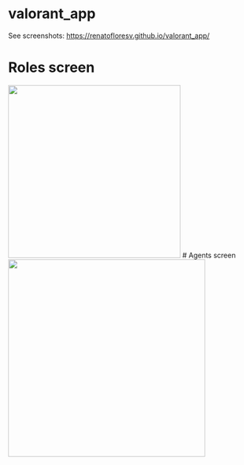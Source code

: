 # valorant_app

See screenshots:
https://renatofloresv.github.io/valorant_app/

# Roles screen

<div align="left">
<img src="https://user-images.githubusercontent.com/68215023/177451805-0de91b21-cce0-4338-a61b-48e353f921ae.jpg" width="350px"</img> 
  # Agents screen
  <img src="https://user-images.githubusercontent.com/68215023/177451805-0de91b21-cce0-4338-a61b-48e353f921ae.jpg" width="400px"</img> 
</div>
